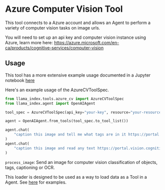 # Azure Computer Vision Tool

This tool connects to a Azure account and allows an Agent to perform a variety of computer vision tasks on image urls.

You will need to set up an api key and computer vision instance using Azure, learn more here: https://azure.microsoft.com/en-ca/products/cognitive-services/computer-vision

## Usage

This tool has a more extensive example usage documented in a Jupyter notebook [here](https://github.com/emptycrown/llama-hub/tree/main/llama_hub/tools/notebooks/azure_vision.ipynb)

Here's an example usage of the AzureCVToolSpec.

```python
from llama_index.tools.azure_cv import AzureCVToolSpec
from llama_index.agent import OpenAIAgent

tool_spec = AzureCVToolSpec(api_key="your-key", resource="your-resource")

agent = OpenAIAgent.from_tools(tool_spec.to_tool_list())

agent.chat(
    "caption this image and tell me what tags are in it https://portal.vision.cognitive.azure.com/dist/assets/ImageCaptioningSample1-bbe41ac5.png"
)
agent.chat(
    "caption this image and read any text https://portal.vision.cognitive.azure.com/dist/assets/OCR3-4782f088.jpg"
)
```

`process_image`: Send an image for computer vision classification of objects, tags, captioning or OCR.

This loader is designed to be used as a way to load data as a Tool in a Agent. See [here](https://github.com/emptycrown/llama-hub/tree/main) for examples.
